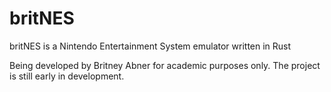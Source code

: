 # britNES

britNES is a Nintendo Entertainment System emulator written in Rust

Being developed by Britney Abner for academic purposes only. The project is
still early in development.

